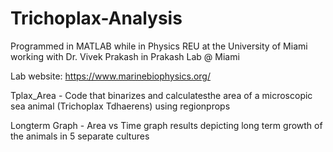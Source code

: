 # Trichoplax-Analysis

Programmed in MATLAB while in Physics REU at the University of Miami working with Dr. Vivek Prakash in Prakash Lab @ Miami 

Lab website: https://www.marinebiophysics.org/

Tplax_Area - Code that binarizes and calculatesthe  area of a microscopic sea animal (Trichoplax Tdhaerens) using regionprops 

Longterm Graph - Area vs Time graph results depicting long term growth of the animals in 5 separate cultures 

